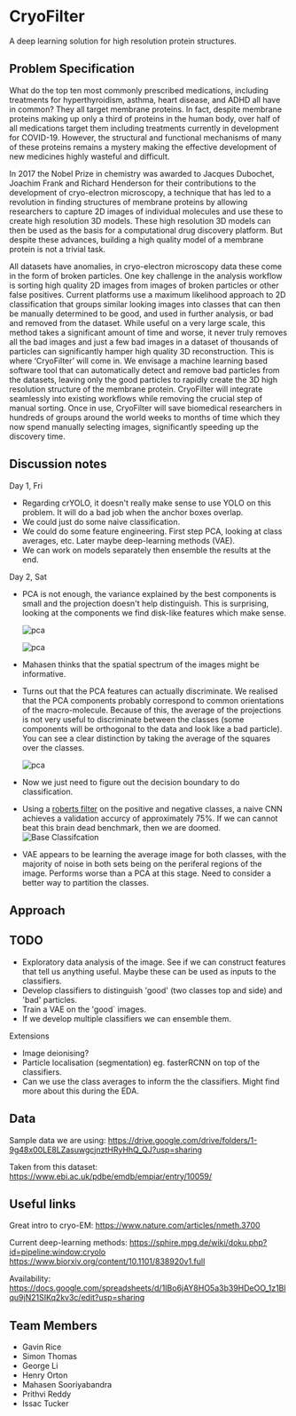 # CryoFilter

A deep learning solution for high resolution protein structures.

## Problem Specification

What do the top ten most commonly prescribed medications, including treatments for hyperthyroidism, asthma, heart disease, and ADHD all have in common? They all target membrane proteins. In fact, despite membrane proteins making up only a third of proteins in the human body, over half of all medications target them including treatments currently in development for COVID-19. However, the structural and functional mechanisms of many of these proteins remains a mystery making the effective development of new medicines highly wasteful and difficult.

In 2017 the Nobel Prize in chemistry was awarded to Jacques Dubochet, Joachim Frank and Richard Henderson for their contributions to the development of cryo-electron microscopy, a technique that has led to a revolution in finding structures of membrane proteins by allowing researchers to capture 2D images of individual molecules and use these to create high resolution 3D models. These high resolution 3D models can then be used as the basis for a computational drug discovery platform. But despite these advances, building a high quality model of a membrane protein is not a trivial task.

All datasets have anomalies, in cryo-electron microscopy data these come in the form of broken particles. One key challenge in the analysis workflow is sorting high quality 2D images from images of broken particles or other false positives. Current platforms use a maximum likelihood approach to 2D classification that groups similar looking images into classes that can then be manually determined to be good, and used in further analysis, or bad and removed from the dataset. While useful on a very large scale, this method takes a significant amount of time and worse, it never truly removes all the bad images and just a few bad images in a dataset of thousands of particles can significantly hamper high quality 3D reconstruction.
This is where ‘CryoFilter’ will come in. We envisage a machine learning based software tool that can automatically detect and remove bad particles from the datasets, leaving only the good particles to rapidly create the 3D high resolution structure of the membrane protein. CryoFilter will integrate seamlessly into existing workflows while removing the crucial step of manual sorting. Once in use, CryoFilter will save biomedical researchers in hundreds of groups around the world weeks to months of time which they now spend manually selecting images, significantly speeding up the discovery time.

## Discussion notes

Day 1, Fri

- Regarding crYOLO, it doesn't really make sense to use YOLO on this problem. It will do a bad job when the anchor boxes overlap.
- We could just do some naive classification.
- We could do some feature engineering. First step PCA, looking at class averages, etc. Later maybe deep-learning methods (VAE).
- We can work on models separately then ensemble the results at the end.

Day 2, Sat

- PCA is not enough, the variance explained by the best components is small and the projection doesn't help distinguish. This is surprising, looking at the components we find disk-like features which make sense.

  ![pca](https://github.com/HealthHackAu2020/CryoFilter/blob/master/figures/pca_proj.png?raw=true)

  ![pca](https://github.com/HealthHackAu2020/CryoFilter/blob/master/figures/pca_plot.png?raw=true)

- Mahasen thinks that the spatial spectrum of the images might be informative.
- Turns out that the PCA features can actually discriminate. We realised that the PCA components probably correspond to common orientations of the macro-molecule. Because of this, the average of the projections is not very useful to discriminate between the classes (some components will be orthogonal to the data and look like a bad particle). You can see a clear distinction by taking the average of the squares over the classes.

  ![pca](https://github.com/HealthHackAu2020/CryoFilter/blob/master/figures/pca_plot_squared.png?raw=true)

- Now we just need to figure out the decision boundary to do classification.


- Using a [roberts filter](http://man.hubwiz.com/docset/Scikit-image.docset/Contents/Resources/Documents/api/skimage.filters.html#skimage.filters.roberts) on the
positive and negative classes, a naive CNN achieves a validation accurcy of approximately 75%. If we can cannot beat this brain dead benchmark, then we are doomed.
![Base Classifcation](https://github.com/HealthHackAu2020/CryoFilter/blob/master/figures/pca_plot_squared.png?raw=true)

- VAE appears to be learning the average image for both classes, with the majority of noise in both sets being on the periferal regions of the image. Performs worse than a PCA at this stage. Need to consider a better way to partition the classes.

## Approach

## TODO

- Exploratory data analysis of the image. See if we can construct features that tell us anything useful. Maybe these can be used as inputs to the classifiers.
- Develop classifiers to distinguish 'good' (two classes top and side) and 'bad' particles.
- Train a VAE on the 'good` images.
- If we develop multiple classifiers we can ensemble them.

Extensions

- Image deionising?
- Particle localisation (segmentation) eg. fasterRCNN on top of the classifiers.
- Can we use the class averages to inform the the classifiers. Might find more about this during the EDA.

## Data

Sample data we are using:
https://drive.google.com/drive/folders/1-9g48x00LE8LZasuwgcjnztHRyHhQ_QJ?usp=sharing

Taken from this dataset:
https://www.ebi.ac.uk/pdbe/emdb/empiar/entry/10059/

## Useful links

Great intro to cryo-EM:
https://www.nature.com/articles/nmeth.3700

Current deep-learning methods:
https://sphire.mpg.de/wiki/doku.php?id=pipeline:window:cryolo
https://www.biorxiv.org/content/10.1101/838920v1.full

Availability:
https://docs.google.com/spreadsheets/d/1IBo6jAY8HO5a3b39HDeOO_1z1Blqu9jN21SIKq2kv3c/edit?usp=sharing

## Team Members

- Gavin Rice
- Simon Thomas
- George Li
- Henry Orton
- Mahasen Sooriyabandra
- Prithvi Reddy
- Issac Tucker
